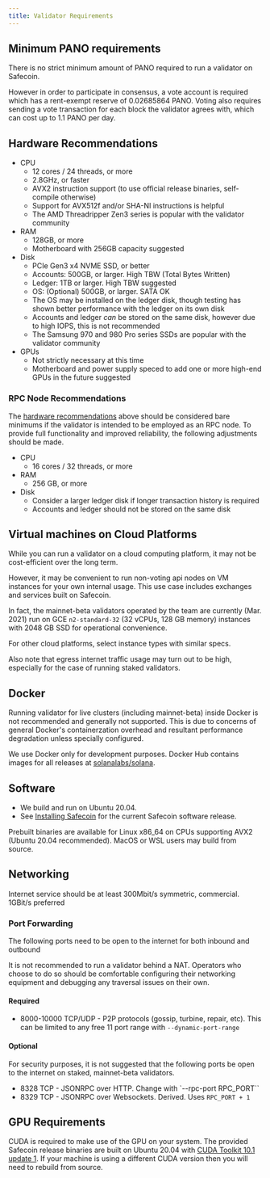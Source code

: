 ```yaml
---
title: Validator Requirements
---
```


## Minimum PANO requirements

There is no strict minimum amount of PANO required to run a validator on Safecoin.

However in order to participate in consensus, a vote account is required which
has a rent-exempt reserve of 0.02685864 PANO. Voting also requires sending a vote
transaction for each block the validator agrees with, which can cost up to
1.1 PANO per day.

## Hardware Recommendations

- CPU
  - 12 cores / 24 threads, or more
  - 2.8GHz, or faster
  - AVX2 instruction support (to use official release binaries, self-compile
    otherwise)
  - Support for AVX512f and/or SHA-NI instructions is helpful
  - The AMD Threadripper Zen3 series is popular with the validator community
- RAM
  - 128GB, or more
  - Motherboard with 256GB capacity suggested
- Disk
  - PCIe Gen3 x4 NVME SSD, or better
  - Accounts: 500GB, or larger. High TBW (Total Bytes Written)
  - Ledger: 1TB or larger. High TBW suggested
  - OS: (Optional) 500GB, or larger. SATA OK
  - The OS may be installed on the ledger disk, though testing has shown better
    performance with the ledger on its own disk
  - Accounts and ledger _can_ be stored on the same disk, however due to high
    IOPS, this is not recommended
  - The Samsung 970 and 980 Pro series SSDs are popular with the validator community
- GPUs
  - Not strictly necessary at this time
  - Motherboard and power supply speced to add one or more high-end GPUs in the
    future suggested

### RPC Node Recommendations
The [hardware recommendations](#hardware-recommendations) above should be considered
bare minimums if the validator is intended to be employed as an RPC node. To provide
full functionality and improved reliability, the following adjustments should be
made.

- CPU
  - 16 cores / 32 threads, or more
- RAM
  - 256 GB, or more
- Disk
  - Consider a larger ledger disk if longer transaction history is required
  - Accounts and ledger should not be stored on the same disk

## Virtual machines on Cloud Platforms

While you can run a validator on a cloud computing platform, it may not
be cost-efficient over the long term.

However, it may be convenient to run non-voting api nodes on VM instances for
your own internal usage. This use case includes exchanges and services built on
Safecoin.

In fact, the mainnet-beta validators operated by the team are currently
(Mar. 2021) run on GCE `n2-standard-32` (32 vCPUs, 128 GB memory) instances with
2048 GB SSD for operational convenience.

For other cloud platforms, select instance types with similar specs.

Also note that egress internet traffic usage may turn out to be high,
especially for the case of running staked validators.

## Docker

Running validator for live clusters (including mainnet-beta) inside Docker is
not recommended and generally not supported. This is due to concerns of general
Docker's containerzation overhead and resultant performance degradation unless
specially configured.

We use Docker only for development purposes. Docker Hub contains images for all
releases at [solanalabs/solana](https://hub.docker.com/r/solanalabs/solana).

## Software

- We build and run on Ubuntu 20.04.
- See [Installing Safecoin](../cli/install-solana-cli-tools.md) for the current Safecoin software release.

Prebuilt binaries are available for Linux x86_64 on CPUs supporting AVX2 \(Ubuntu 20.04 recommended\).
MacOS or WSL users may build from source.

## Networking
Internet service should be at least 300Mbit/s symmetric, commercial. 1GBit/s preferred

### Port Forwarding
The following ports need to be open to the internet for both inbound and outbound

It is not recommended to run a validator behind a NAT. Operators who choose to
do so should be comfortable configuring their networking equipment and debugging
any traversal issues on their own.

#### Required
- 8000-10000 TCP/UDP - P2P protocols (gossip, turbine, repair, etc). This can
be limited to any free 11 port range with `--dynamic-port-range`

#### Optional
For security purposes, it is not suggested that the following ports be open to
the internet on staked, mainnet-beta validators.
- 8328 TCP - JSONRPC over HTTP. Change with `--rpc-port RPC_PORT``
- 8329 TCP - JSONRPC over Websockets. Derived. Uses `RPC_PORT + 1`

## GPU Requirements

CUDA is required to make use of the GPU on your system. The provided Safecoin
release binaries are built on Ubuntu 20.04 with [CUDA Toolkit 10.1 update 1](https://developer.nvidia.com/cuda-toolkit-archive). If your machine is using
a different CUDA version then you will need to rebuild from source.

